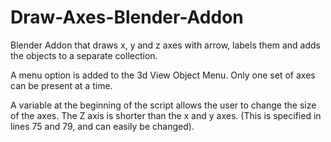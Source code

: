 # Draw-Axes-Blender-Addon
Blender Addon that draws x, y and z axes with arrow, labels them and adds the objects to a separate collection. 

A menu option is added to the 3d View Object Menu.  Only one set of axes can be present at a time.

A variable at the beginning of the script allows the user to change the size of the axes.  The Z axis is shorter than the x and y axes. (This is specified in lines 75 and 79, and can easily be changed).
